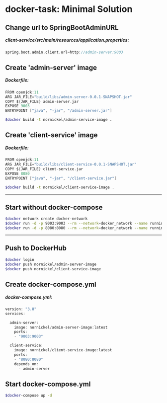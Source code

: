 # docker-task: Minimal Solution

## Change url to SpringBootAdminURL

##### client-service/src/main/resources/application.properties:
```groovy
spring.boot.admin.client.url=http://admin-server:9003
```

## Create 'admin-server' image

##### Dockerfile:
```groovy
FROM openjdk:11
ARG JAR_FILE="build/libs/admin-server-0.0.1-SNAPSHOT.jar"
COPY ${JAR_FILE} admin-server.jar
EXPOSE 9003
ENTRYPOINT ["java", "-jar", "/admin-server.jar"]
```
```bash
$docker build -t nornickel/admin-service-image .
```
## Create 'client-service' image

##### Dockerfile:
```groovy
FROM openjdk:11
ARG JAR_FILE="build/libs/client-service-0.0.1-SNAPSHOT.jar"
COPY ${JAR_FILE} client-service.jar
EXPOSE 8080
ENTRYPOINT ["java", "-jar", "/client-service.jar"]
```
```bash
$docker build -t nornickel/client-service-image .
```

---
## Start without docker-compose

```bash
$docker network create docker-network
$docker run -d -p 9003:9003 --rm --network=docker_network --name running-admin-server nornickel/admin-server
$docker run -d -p 8080:8080 --rm --network=docker_network --name running-client-service nornickel/client-service
```
---

## Push to DockerHub
```bash
$docker login
$docker push nornickel/admin-server-image
$docker push nornickel/client-service-image
```

## Create docker-compose.yml

##### docker-compose.yml:
```groovy
version: "3.8"
services:

  admin-server:
    image: nornickel/admin-server-image:latest
    ports:
    - "9003:9003"

  client-service:
    image: nornickel/client-service-image:latest
    ports:
    - "8080:8080"
    depends_on:
      - admin-server
```

## Start docker-compose.yml

```bash
$docker-compose up -d
```

